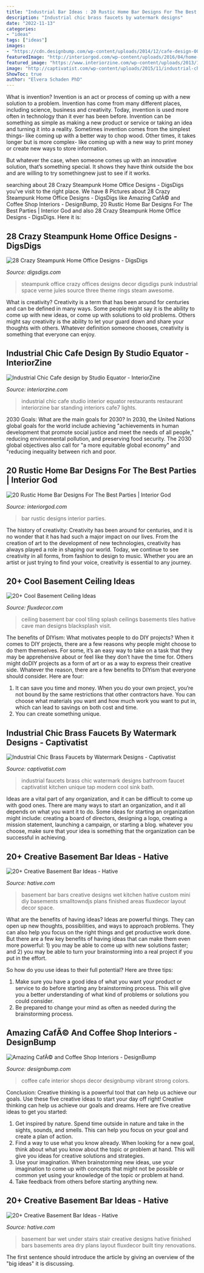 ```yaml
---
title: "Industrial Bar Ideas : 20 Rustic Home Bar Designs For The Best Parties"
description: "Industrial chic brass faucets by watermark designs"
date: "2022-11-13"
categories:
- "ideas"
tags: ["ideas"]
images:
- "https://cdn.designbump.com/wp-content/uploads/2014/12/cafe-design-002.jpg"
featuredImage: "http://interiorgod.com/wp-content/uploads/2016/04/home-bar-design-with-rustic-interior-setting.jpg"
featured_image: "https://www.interiorzine.com/wp-content/uploads/2013/10/industrial-chic-design-cafe7.jpg"
image: "http://captivatist.com/wp-content/uploads/2015/11/industrial-chic-brass-faucets-watermark-designs-1.jpg"
ShowToc: true
author: "Elvera Schaden PhD"
---
```



What is invention?
Invention is an act or process of coming up with a new solution to a problem. Invention has come from many different places, including science, business and creativity. Today, invention is used more often in technology than it ever has been before. 
Invention can be something as simple as making a new product or service or taking an idea and turning it into a reality. Sometimes invention comes from the simplest things- like coming up with a better way to chop wood. Other times, it takes longer but is more complex- like coming up with a new way to print money or create new ways to store information. 

But whatever the case, when someone comes up with an innovative solution, that’s something special. It shows they have think outside the box and are willing to try somethingnew just to see if it works.

	

		
searching about 28 Crazy Steampunk Home Office Designs - DigsDigs you've visit to the right place. We have 8 Pictures about 28 Crazy Steampunk Home Office Designs - DigsDigs like Amazing CafÃ© and Coffee Shop Interiors - DesignBump, 20 Rustic Home Bar Designs For The Best Parties | Interior God and also 28 Crazy Steampunk Home Office Designs - DigsDigs. Here it is:
		
    
## 28 Crazy Steampunk Home Office Designs - DigsDigs

<img loading=lazy src="http://www.digsdigs.com/photos/crazy-steampunk-home-offices-15-554x369.jpg" onerror="this.onerror=null;this.src='https://tse2.mm.bing.net/th?id=OIP.wuDEE0zv70Z1YCg1sb38hgHaE7&amp;pid=15.1';" alt="28 Crazy Steampunk Home Office Designs - DigsDigs">

_Source: digsdigs.com_

>steampunk office crazy offices designs decor digsdigs punk industrial space verne jules source three theme rings steam awesome. 

	

What is creativity?
Creativity is a term that has been around for centuries and can be defined in many ways. Some people might say it is the ability to come up with new ideas, or come up with solutions to old problems. Others might say creativity is the ability to let your guard down and share your thoughts with others. Whatever definition someone chooses, creativity is something that everyone can enjoy.

    
## Industrial Chic Cafe Design By Studio Equator - InteriorZine

<img loading=lazy src="https://www.interiorzine.com/wp-content/uploads/2013/10/industrial-chic-design-cafe7.jpg" onerror="this.onerror=null;this.src='https://tse2.mm.bing.net/th?id=OIP.hDWSJQKfEJvFIzpGouCDaQHaE6&amp;pid=15.1';" alt="Industrial Chic Cafe design by Studio Equator - InteriorZine">

_Source: interiorzine.com_

>industrial chic cafe studio interior equator restaurants restaurant interiorzine bar standing interiors cafe7 lights. 

	

2030 Goals: What are the main goals for 2030?
In 2030, the United Nations global goals for the world include achieving "achievements in human development that promote social justice and meet the needs of all people," reducing environmental pollution, and preserving food security. The 2030 global objectives also call for "a more equitable global economy" and "reducing inequality between rich and poor.

    
## 20 Rustic Home Bar Designs For The Best Parties | Interior God

<img loading=lazy src="http://interiorgod.com/wp-content/uploads/2016/04/home-bar-design-with-rustic-interior-setting.jpg" onerror="this.onerror=null;this.src='https://tse2.mm.bing.net/th?id=OIP.sg2Qiop3RoDnmYJQwnyH0QHaLH&amp;pid=15.1';" alt="20 Rustic Home Bar Designs For The Best Parties | Interior God">

_Source: interiorgod.com_

>bar rustic designs interior parties. 

	

The history of creativity:
Creativity has been around for centuries, and it is no wonder that it has had such a major impact on our lives. From the creation of art to the development of new technologies, creativity has always played a role in shaping our world. Today, we continue to see creativity in all forms, from fashion to design to music. Whether you are an artist or just trying to find your voice, creativity is essential to any journey.

    
## 20+ Cool Basement Ceiling Ideas

<img loading=lazy src="http://fluxdecor.com/wp-content/uploads/2014/05/basement-ceiling-ideas/12-black-splash-tiling-as-ceiling.jpg" onerror="this.onerror=null;this.src='https://tse1.mm.bing.net/th?id=OIP.YG5JfZZzDcxuNy4W0UOshwHaLH&amp;pid=15.1';" alt="20+ Cool Basement Ceiling Ideas">

_Source: fluxdecor.com_

>ceiling basement bar cool tiling splash ceilings basements tiles hative cave man designs blacksplash visit. 

	

The benefits of DIYism: What motivates people to do DIY projects?
When it comes to DIY projects, there are a few reasons why people might choose to do them themselves. For some, it’s an easy way to take on a task that they may be apprehensive about or feel like they don’t have the time for. Others might doDIY projects as a form of art or as a way to express their creative side. Whatever the reason, there are a few benefits to DIYism that everyone should consider. Here are four: 
1) It can save you time and money. When you do your own project, you’re not bound by the same restrictions that other contractors have. You can choose what materials you want and how much work you want to put in, which can lead to savings on both cost and time. 
2) You can create something unique.

    
## Industrial Chic Brass Faucets By Watermark Designs - Captivatist

<img loading=lazy src="http://captivatist.com/wp-content/uploads/2015/11/industrial-chic-brass-faucets-watermark-designs-1.jpg" onerror="this.onerror=null;this.src='https://tse4.mm.bing.net/th?id=OIP.iIMuYb8UDvcecV-DLjZj9gHaDy&amp;pid=15.1';" alt="Industrial Chic Brass Faucets by Watermark Designs - Captivatist">

_Source: captivatist.com_

>industrial faucets brass chic watermark designs bathroom faucet captivatist kitchen unique tap modern cool sink bath. 

	

Ideas are a vital part of any organization, and it can be difficult to come up with good ones. There are many ways to start an organization, and it all depends on what you want it to do. Some ideas for starting an organization might include: creating a board of directors, designing a logo, creating a mission statement, launching a campaign, or starting a blog. whatever you choose, make sure that your idea is something that the organization can be successful in achieving.

    
## 20+ Creative Basement Bar Ideas - Hative

<img loading=lazy src="https://hative.com/wp-content/uploads/2014/05/basement-bar-ideas/9-small-basement-bar.jpg" onerror="this.onerror=null;this.src='https://tse3.mm.bing.net/th?id=OIP.19PZjY44M4N9-LOTKxJ0WwHaLH&amp;pid=15.1';" alt="20+ Creative Basement Bar Ideas - Hative">

_Source: hative.com_

>basement bar bars creative designs wet kitchen hative custom mini diy basements smalltowndjs plans finished areas fluxdecor layout decor space. 

	

What are the benefits of having ideas?
Ideas are powerful things. They can open up new thoughts, possibilities, and ways to approach problems. They can also help you focus on the right things and get productive work done.
But there are a few key benefits of having ideas that can make them even more powerful: 1) you may be able to come up with new solutions faster; and 2) you may be able to turn your brainstorming into a real project if you put in the effort.

So how do you use ideas to their full potential? Here are three tips: 
1) Make sure you have a good idea of what you want your product or service to do before starting any brainstorming process. This will give you a better understanding of what kind of problems or solutions you could consider. 
2) Be prepared to change your mind as often as needed during the brainstorming process.

    
## Amazing CafÃ© And Coffee Shop Interiors - DesignBump

<img loading=lazy src="https://cdn.designbump.com/wp-content/uploads/2014/12/cafe-design-002.jpg" onerror="this.onerror=null;this.src='https://tse2.mm.bing.net/th?id=OIP.iECkh0JVBXxpQ0iuSg1GlQHaLH&amp;pid=15.1';" alt="Amazing CafÃ© and Coffee Shop Interiors - DesignBump">

_Source: designbump.com_

>coffee cafe interior shops decor designbump vibrant strong colors. 

	

Conclusion: Creative thinking is a powerful tool that can help us achieve our goals. Use these five creative ideas to start your day off right!
Creative thinking can help us achieve our goals and dreams. Here are five creative ideas to get you started: 
1. Get inspired by nature. Spend time outside in nature and take in the sights, sounds, and smells. This can help you focus on your goal and create a plan of action. 
2. Find a way to use what you know already. When looking for a new goal, think about what you know about the topic or problem at hand. This will give you ideas for creative solutions and strategies. 
3. Use your imagination. When brainstorming new ideas, use your imagination to come up with concepts that might not be possible or common yet using your knowledge of the topic or problem at hand. 
4. Take feedback from others before starting anything new.

    
## 20+ Creative Basement Bar Ideas - Hative

<img loading=lazy src="https://hative.com/wp-content/uploads/2014/05/basement-bar-ideas/2-small-under-stair-wet-bar.jpg" onerror="this.onerror=null;this.src='https://tse2.mm.bing.net/th?id=OIP.ZcuxemJXztmIPJZ1R7nFdQHaFj&amp;pid=15.1';" alt="20+ Creative Basement Bar Ideas - Hative">

_Source: hative.com_

>basement bar wet under stairs stair creative designs hative finished bars basements area dry plans layout fluxdecor built tiny renovations. 

	

The first sentence should introduce the article by giving an overview of the "big ideas" it is discussing.

